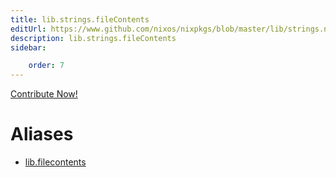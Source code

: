 ```yaml
---
title: lib.strings.fileContents
editUrl: https://www.github.com/nixos/nixpkgs/blob/master/lib/strings.nix#L1477C18
description: lib.strings.fileContents
sidebar:

    order: 7
---
```


<a href="https://www.github.com/nixos/nixpkgs/blob/master/lib/strings.nix#L1477C18">Contribute Now!</a>


# Aliases

- [lib.filecontents](/nix-doc-comments/reference/lib/lib-filecontents)


